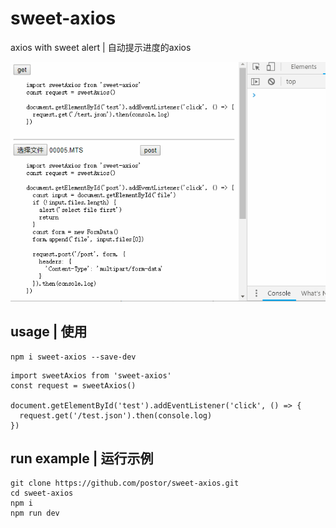 # sweet-axios

axios with sweet alert | 自动提示进度的axios 

![screenshot](./screenshot.gif)

## usage | 使用

```
npm i sweet-axios --save-dev
```

```
import sweetAxios from 'sweet-axios'
const request = sweetAxios()

document.getElementById('test').addEventListener('click', () => {
  request.get('/test.json').then(console.log)
})
```

## run example | 运行示例

```
git clone https://github.com/postor/sweet-axios.git
cd sweet-axios
npm i
npm run dev
```